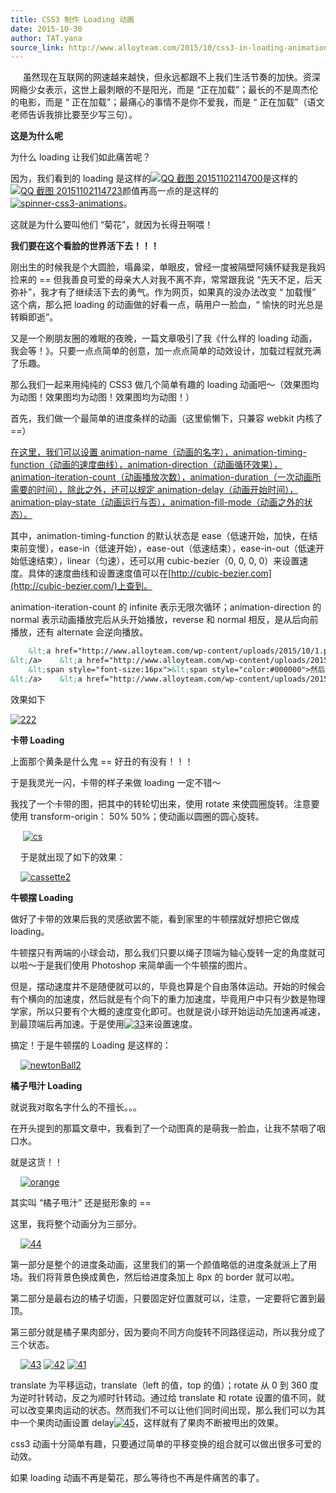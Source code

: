 ```yaml
---
title: CSS3 制作 Loading 动画
date: 2015-10-30
author: TAT.yana
source_link: http://www.alloyteam.com/2015/10/css3-in-loading-animation/
---
```


<!-- {% raw %} - for jekyll -->

     虽然现在互联网的网速越来越快，但永远都跟不上我们生活节奏的加快。资深网瘾少女表示，这世上最刺眼的不是阳光，而是 “正在加载”；最长的不是周杰伦的电影，而是 “ 正在加载”；最痛心的事情不是你不爱我，而是 “ 正在加载”（语文老师告诉我排比要至少写三句）。

**这是为什么呢**

为什么 loading 让我们如此痛苦呢？

因为，我们看到的 loading 是这样的[![QQ 截图 20151102114700](http://www.alloyteam.com/wp-content/uploads/2015/10/QQ截图20151102114700.png)](http://www.alloyteam.com/wp-content/uploads/2015/10/QQ截图20151102114700.png)是这样的[![QQ 截图 20151102114723](http://www.alloyteam.com/wp-content/uploads/2015/10/QQ截图20151102114723.png)](http://www.alloyteam.com/wp-content/uploads/2015/10/QQ截图20151102114723.png)颜值再高一点的是这样的[![spinner-css3-animations](http://www.alloyteam.com/wp-content/uploads/2015/10/spinner-css3-animations.png)](http://www.alloyteam.com/wp-content/uploads/2015/10/spinner-css3-animations.png)。

这就是为什么要叫他们 “菊花”，就因为长得丑啊喂！

**我们要在这个看脸的世界活下去！！！**

 刚出生的时候我是个大圆脸，塌鼻梁，单眼皮，曾经一度被隔壁阿姨怀疑我是我妈捡来的 == 但我善良可爱的母亲大人对我不离不弃，常常跟我说 “先天不足，后天弥补”，我才有了继续活下去的勇气。作为网页，如果真的没办法改变 “ 加载慢” 这个病，那么把 loading 的动画做的好看一点，萌用户一脸血，“ 愉快的时光总是转瞬即逝”。

 又是一个刷朋友圈的难眠的夜晚，一篇文章吸引了我《什么样的 loading 动画，我会等！》。只要一点点简单的创意，加一点点简单的动效设计，加载过程就充满了乐趣。

 那么我们一起来用纯纯的 CSS3 做几个简单有趣的 loading 动画吧～（效果图均为动图！效果图均为动图！效果图均为动图！）

 首先，我们做一个最简单的进度条样的动画（这里偷懒下，只兼容 webkit 内核了 ==）

 [在这里，我们可以设置 animation-name（动画的名字），animation-timing-function（动画的速度曲线），animation-direction（动画循环效果），animation-iteration-count（动画播放次数），animation-duration（一次动画所需要的时间），除此之外，还可以规定 animation-delay（动画开始时间），animation-play-state（动画运行与否），animation-fill-mode（动画之外的状态）。](http://www.alloyteam.com/wp-content/uploads/2015/10/1.png)

 其中，animation-timing-function 的默认状态是 ease（低速开始，加快，在结束前变慢），ease-in（低速开始），ease-out（低速结束），ease-in-out（低速开始低速结束），linear（匀速），还可以用 cubic-bezier（0, 0, 0, 0）来设置速度。具体的速度曲线和设置速度值可以在[http://cubic-bezier.com](http://cubic-bezier.com/)上查到。

 animation-iteration-count 的 infinite 表示无限次循环；animation-direction 的 normal 表示动画播放完后从头开始播放，reverse 和 normal 相反，是从后向前播放，还有 alternate 会逆向播放。

```html
    &lt;a href="http://www.alloyteam.com/wp-content/uploads/2015/10/1.png">&lt;img alt="1" class="alignnone size-medium wp-image-8625" src="http://www.alloyteam.com/wp-content/uploads/2015/10/1-300x86.png" style="height:115px; width:400px" />
&lt;/a>    &lt;a href="http://www.alloyteam.com/wp-content/uploads/2015/10/12.png">&lt;img alt="12" class="alignnone size-medium wp-image-8623" src="http://www.alloyteam.com/wp-content/uploads/2015/10/12-300x267.png" style="height:356px; width:400px" />
    &lt;span style="font-size:16px">&lt;span style="color:#000000">然后我们在@keyframes中规定动画效果，由于是直线进行，所以只有开始和结束两个状态就OK了。&lt;/span>&lt;/span>
&lt;/a>    &lt;a href="http://www.alloyteam.com/wp-content/uploads/2015/10/111.png">&lt;img alt="11" class="alignnone size-medium wp-image-8631" src="http://www.alloyteam.com/wp-content/uploads/2015/10/111-300x162.png" style="height:162px; width:300px" />&lt;/a>
```

 效果如下

[![222](http://www.alloyteam.com/wp-content/uploads/2015/10/222-300x103.gif)](http://www.alloyteam.com/wp-content/uploads/2015/10/222.gif)

**卡带 Loading**

 上面那个黄条是什么鬼 == 好丑的有没有！！！

 于是我灵光一闪，卡带的样子来做 loading 一定不错～

 我找了一个卡带的图，把其中的转轮切出来，使用 rotate 来使圆圈旋转。注意要使用 transform-origin： 50% 50%；使动画以圆圈的圆心旋转。

     [![cs](http://www.alloyteam.com/wp-content/uploads/2015/10/cs-300x206.png)](http://www.alloyteam.com/wp-content/uploads/2015/10/cs.png)

    于是就出现了如下的效果：

    [![cassette2](http://www.alloyteam.com/wp-content/uploads/2015/10/cassette2-300x148.gif)](http://www.alloyteam.com/wp-content/uploads/2015/10/cassette2.gif)

**牛顿摆 Loading**

 做好了卡带的效果后我的灵感欲罢不能，看到家里的牛顿摆就好想把它做成 loading。

 牛顿摆只有两端的小球会动，那么我们只要以绳子顶端为轴心旋转一定的角度就可以啦～于是我们使用 Photoshop 来简单画一个牛顿摆的图片。

 但是，摆动速度并不是随便就可以的，毕竟也算是个自由落体运动。开始的时候会有个横向的加速度，然后就是有个向下的重力加速度，毕竟用户中只有少数是物理学家，所以只要有个大概的速度变化即可。也就是说小球开始运动先加速再减速，到最顶端后再加速。于是使用[![33](http://www.alloyteam.com/wp-content/uploads/2015/10/33-300x24.png)](http://www.alloyteam.com/wp-content/uploads/2015/10/33.png)来设置速度。

 搞定！于是牛顿摆的 Loading 是这样的：

    [![newtonBall2](http://www.alloyteam.com/wp-content/uploads/2015/10/newtonBall2-300x148.gif)](http://www.alloyteam.com/wp-content/uploads/2015/10/newtonBall2.gif)

**橘子甩汁 Loading**

 就说我对取名字什么的不擅长。。。

 在开头提到的那篇文章中，我看到了一个动图真的是萌我一脸血，让我不禁咽了咽口水。

 就是这货！！

    [![orange](http://www.alloyteam.com/wp-content/uploads/2015/10/orange-300x130.gif)](http://www.alloyteam.com/wp-content/uploads/2015/10/orange.gif) 

 其实叫 “橘子甩汁” 还是挺形象的 ==

 这里，我将整个动画分为三部分。

    [![44](http://www.alloyteam.com/wp-content/uploads/2015/10/44-300x158.png)](http://www.alloyteam.com/wp-content/uploads/2015/10/44.png)

 第一部分是整个的进度条动画，这里我们的第一个颜值略低的进度条就派上了用场。我们将背景色换成黄色，然后给进度条加上 8px 的 border 就可以啦。

 第二部分是最右边的橘子切面，只要固定好位置就可以，注意，一定要将它置到最顶。

 第三部分就是橘子果肉部分，因为要向不同方向旋转不同路径运动，所以我分成了三个状态。

    [![43](http://www.alloyteam.com/wp-content/uploads/2015/10/43-300x119.png)](http://www.alloyteam.com/wp-content/uploads/2015/10/43.png) [![42](http://www.alloyteam.com/wp-content/uploads/2015/10/42-300x119.png)](http://www.alloyteam.com/wp-content/uploads/2015/10/42.png) [![41](http://www.alloyteam.com/wp-content/uploads/2015/10/41-300x169.png)](http://www.alloyteam.com/wp-content/uploads/2015/10/41.png)

 translate 为平移运动，translate（left 的值，top 的值）；rotate 从 0 到 360 度为逆时针转动，反之为顺时针转动。通过给 translate 和 rotate 设置的值不同，就可以改变果肉运动的状态。然而我们不可以让他们同时间出现，那么我们可以为其中一个果肉动画设置 delay[![45](http://www.alloyteam.com/wp-content/uploads/2015/10/45-300x58.png)](http://www.alloyteam.com/wp-content/uploads/2015/10/45.png)，这样就有了果肉不断被甩出的效果。

 css3 动画十分简单有趣，只要通过简单的平移变换的组合就可以做出很多可爱的动效。

 如果 loading 动画不再是菊花，那么等待也不再是件痛苦的事了。


<!-- {% endraw %} - for jekyll -->